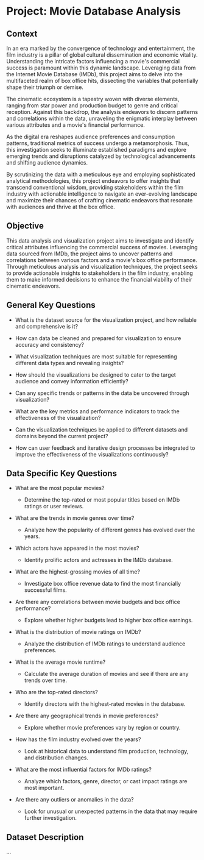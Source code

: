 # Project: Movie Database Analysis

## **Context**

In an era marked by the convergence of technology and entertainment, the film industry is a pillar of global cultural dissemination and economic vitality. Understanding the intricate factors influencing a movie's commercial success is paramount within this dynamic landscape. Leveraging data from the Internet Movie Database (IMDb), this project aims to delve into the multifaceted realm of box office hits, dissecting the variables that potentially shape their triumph or demise.

The cinematic ecosystem is a tapestry woven with diverse elements, ranging from star power and production budget to genre and critical reception. Against this backdrop, the analysis endeavors to discern patterns and correlations within the data, unraveling the enigmatic interplay between various attributes and a movie's financial performance.

As the digital era reshapes audience preferences and consumption patterns, traditional metrics of success undergo a metamorphosis. Thus, this investigation seeks to illuminate established paradigms and explore emerging trends and disruptions catalyzed by technological advancements and shifting audience dynamics.

By scrutinizing the data with a meticulous eye and employing sophisticated analytical methodologies, this project endeavors to offer insights that transcend conventional wisdom, providing stakeholders within the film industry with actionable intelligence to navigate an ever-evolving landscape and maximize their chances of crafting cinematic endeavors that resonate with audiences and thrive at the box office.

## **Objective**

This data analysis and visualization project aims to investigate and identify critical attributes influencing the commercial success of movies. Leveraging data sourced from IMDb, the project aims to uncover patterns and correlations between various factors and a movie's box office performance. Through meticulous analysis and visualization techniques, the project seeks to provide actionable insights to stakeholders in the film industry, enabling them to make informed decisions to enhance the financial viability of their cinematic endeavors.

## **General Key Questions**

- What is the dataset source for the visualization project, and how reliable and comprehensive is it?

- How can data be cleaned and prepared for visualization to ensure accuracy and consistency?

- What visualization techniques are most suitable for representing different data types and revealing insights?

- How should the visualizations be designed to cater to the target audience and convey information efficiently?

- Can any specific trends or patterns in the data be uncovered through visualization?

- What are the key metrics and performance indicators to track the effectiveness of the visualization?

- Can the visualization techniques be applied to different datasets and domains beyond the current project?

- How can user feedback and iterative design processes be integrated to improve the effectiveness of the visualizations continuously?


## **Data Specific Key Questions**


* What are the most popular movies?
    * Determine the top-rated or most popular titles based on IMDb ratings or user reviews.
      
* What are the trends in movie genres over time?
    * Analyze how the popularity of different genres has evolved over the years.
      
* Which actors have appeared in the most movies?
    * Identify prolific actors and actresses in the IMDb database.
      
* What are the highest-grossing movies of all time?
    * Investigate box office revenue data to find the most financially successful films.
      
* Are there any correlations between movie budgets and box office performance?
    * Explore whether higher budgets lead to higher box office earnings.
      
* What is the distribution of movie ratings on IMDb?
    * Analyze the distribution of IMDb ratings to understand audience preferences.
            
* What is the average movie runtime?
    * Calculate the average duration of movies and see if there are any trends over time.
      
* Who are the top-rated directors?
    * Identify directors with the highest-rated movies in the database.     
      
* Are there any geographical trends in movie preferences?
    * Explore whether movie preferences vary by region or country.
      
* How has the film industry evolved over the years?
    * Look at historical data to understand film production, technology, and distribution changes.
      
* What are the most influential factors for IMDb ratings?
    * Analyze which factors, genre, director, or cast impact ratings are most important.

* Are there any outliers or anomalies in the data?
    * Look for unusual or unexpected patterns in the data that may require further investigation.


## **Dataset Description**


...
